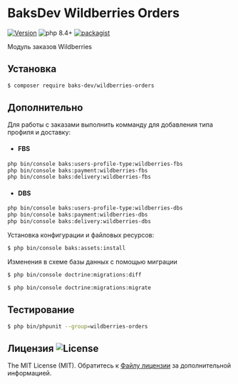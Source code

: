 # BaksDev Wildberries Orders

[![Version](https://img.shields.io/badge/version-7.2.12-blue)](https://github.com/baks-dev/wildberries-orders/releases)
![php 8.4+](https://img.shields.io/badge/php-min%208.4-red.svg)
[![packagist](https://img.shields.io/badge/packagist-green)](https://packagist.org/packages/baks-dev/wildberries-orders)

Модуль заказов Wildberries

## Установка

``` bash
$ composer require baks-dev/wildberries-orders
```

## Дополнительно

Для работы с заказами выполнить комманду для добавления типа профиля и доставку:

* #### FBS

``` bash
php bin/console baks:users-profile-type:wildberries-fbs
php bin/console baks:payment:wildberries-fbs
php bin/console baks:delivery:wildberries-fbs
```

* #### DBS

``` bash
php bin/console baks:users-profile-type:wildberries-dbs
php bin/console baks:payment:wildberries-dbs
php bin/console baks:delivery:wildberries-dbs
```

Установка конфигурации и файловых ресурсов:

``` bash
$ php bin/console baks:assets:install
```

Изменения в схеме базы данных с помощью миграции

``` bash
$ php bin/console doctrine:migrations:diff

$ php bin/console doctrine:migrations:migrate
```

## Тестирование

``` bash
$ php bin/phpunit --group=wildberries-orders
```

## Лицензия ![License](https://img.shields.io/badge/MIT-green)

The MIT License (MIT). Обратитесь к [Файлу лицензии](LICENSE.md) за дополнительной информацией.
